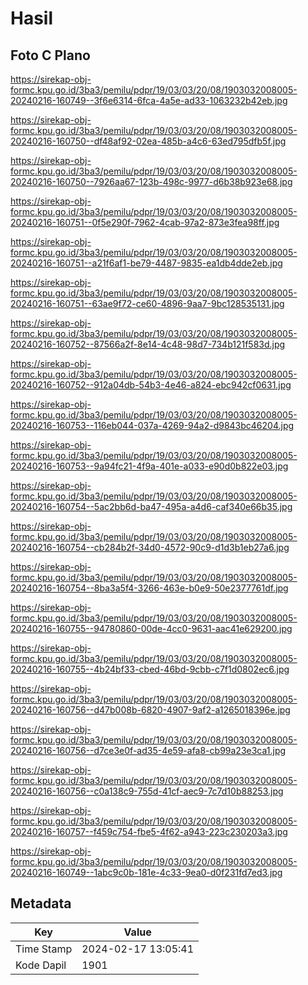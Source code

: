 # Hasil

## Foto C Plano

https://sirekap-obj-formc.kpu.go.id/3ba3/pemilu/pdpr/19/03/03/20/08/1903032008005-20240216-160749--3f6e6314-6fca-4a5e-ad33-1063232b42eb.jpg

https://sirekap-obj-formc.kpu.go.id/3ba3/pemilu/pdpr/19/03/03/20/08/1903032008005-20240216-160750--df48af92-02ea-485b-a4c6-63ed795dfb5f.jpg

https://sirekap-obj-formc.kpu.go.id/3ba3/pemilu/pdpr/19/03/03/20/08/1903032008005-20240216-160750--7926aa67-123b-498c-9977-d6b38b923e68.jpg

https://sirekap-obj-formc.kpu.go.id/3ba3/pemilu/pdpr/19/03/03/20/08/1903032008005-20240216-160751--0f5e290f-7962-4cab-97a2-873e3fea98ff.jpg

https://sirekap-obj-formc.kpu.go.id/3ba3/pemilu/pdpr/19/03/03/20/08/1903032008005-20240216-160751--a21f6af1-be79-4487-9835-ea1db4dde2eb.jpg

https://sirekap-obj-formc.kpu.go.id/3ba3/pemilu/pdpr/19/03/03/20/08/1903032008005-20240216-160751--63ae9f72-ce60-4896-9aa7-9bc128535131.jpg

https://sirekap-obj-formc.kpu.go.id/3ba3/pemilu/pdpr/19/03/03/20/08/1903032008005-20240216-160752--87566a2f-8e14-4c48-98d7-734b121f583d.jpg

https://sirekap-obj-formc.kpu.go.id/3ba3/pemilu/pdpr/19/03/03/20/08/1903032008005-20240216-160752--912a04db-54b3-4e46-a824-ebc942cf0631.jpg

https://sirekap-obj-formc.kpu.go.id/3ba3/pemilu/pdpr/19/03/03/20/08/1903032008005-20240216-160753--116eb044-037a-4269-94a2-d9843bc46204.jpg

https://sirekap-obj-formc.kpu.go.id/3ba3/pemilu/pdpr/19/03/03/20/08/1903032008005-20240216-160753--9a94fc21-4f9a-401e-a033-e90d0b822e03.jpg

https://sirekap-obj-formc.kpu.go.id/3ba3/pemilu/pdpr/19/03/03/20/08/1903032008005-20240216-160754--5ac2bb6d-ba47-495a-a4d6-caf340e66b35.jpg

https://sirekap-obj-formc.kpu.go.id/3ba3/pemilu/pdpr/19/03/03/20/08/1903032008005-20240216-160754--cb284b2f-34d0-4572-90c9-d1d3b1eb27a6.jpg

https://sirekap-obj-formc.kpu.go.id/3ba3/pemilu/pdpr/19/03/03/20/08/1903032008005-20240216-160754--8ba3a5f4-3266-463e-b0e9-50e2377761df.jpg

https://sirekap-obj-formc.kpu.go.id/3ba3/pemilu/pdpr/19/03/03/20/08/1903032008005-20240216-160755--94780860-00de-4cc0-9631-aac41e629200.jpg

https://sirekap-obj-formc.kpu.go.id/3ba3/pemilu/pdpr/19/03/03/20/08/1903032008005-20240216-160755--4b24bf33-cbed-46bd-9cbb-c7f1d0802ec6.jpg

https://sirekap-obj-formc.kpu.go.id/3ba3/pemilu/pdpr/19/03/03/20/08/1903032008005-20240216-160756--d47b008b-6820-4907-9af2-a1265018396e.jpg

https://sirekap-obj-formc.kpu.go.id/3ba3/pemilu/pdpr/19/03/03/20/08/1903032008005-20240216-160756--d7ce3e0f-ad35-4e59-afa8-cb99a23e3ca1.jpg

https://sirekap-obj-formc.kpu.go.id/3ba3/pemilu/pdpr/19/03/03/20/08/1903032008005-20240216-160756--c0a138c9-755d-41cf-aec9-7c7d10b88253.jpg

https://sirekap-obj-formc.kpu.go.id/3ba3/pemilu/pdpr/19/03/03/20/08/1903032008005-20240216-160757--f459c754-fbe5-4f62-a943-223c230203a3.jpg

https://sirekap-obj-formc.kpu.go.id/3ba3/pemilu/pdpr/19/03/03/20/08/1903032008005-20240216-160749--1abc9c0b-181e-4c33-9ea0-d0f231fd7ed3.jpg


## Metadata

| Key        | Value               |
| ---------- | ------------------- |
| Time Stamp | 2024-02-17 13:05:41 |
| Kode Dapil | 1901                |




